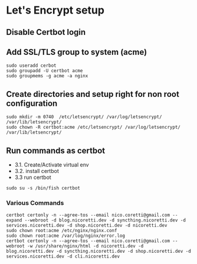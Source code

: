 # Let's Encrypt setup

## Disable Certbot login

## Add SSL/TLS group to system (acme)

```shell
sudo useradd cerbot
sudo groupadd -U certbot acme
sudo groupmems -g acme -a nginx
```

## Create directories and setup right for non root configuration

```
sudo mkdir -m 0740  /etc/letsencrypt/ /var/log/letsencrypt/ /var/lib/letsencrypt/
sudo chown -R certbot:acme /etc/letsencrypt/ /var/log/letsencrypt/ /var/lib/letsencrypt/
```

## Run commands as certbot

- 3.1. Create/Activate virtual env
- 3.2. install certbot
- 3.3 run certbot

```
sudo su -s /bin/fish certbot
```

### Various Commands
```shell
certbot certonly -n --agree-tos --email nico.coretti@gmail.com --expand --webroot -d blog.nicoretti.dev -d syncthing.nicoretti.dev -d services.nicoretti.dev -d shop.nicoretti.dev -d nicoretti.dev
sudo chown root:acme /etc/nginx/nginx.conf
sudo chown root:acme /var/log/nginx/error.log
certbot certonly -n --agree-tos --email nico.coretti@gmail.com --webroot -w /usr/share/nginx/html -d nicoretti.dev -d blog.nicoretti.dev -d syncthing.nicoretti.dev -d shop.nicoretti.dev -d services.nicoretti.dev -d cli.nicoretti.dev
```

